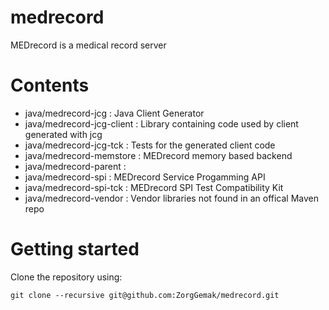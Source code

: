 medrecord
=========

MEDrecord is a medical record server

Contents
========

- java/medrecord-jcg         : Java Client Generator
- java/medrecord-jcg-client  : Library containing code used by client generated with jcg
- java/medrecord-jcg-tck     : Tests for the generated client code
- java/medrecord-memstore    : MEDrecord memory based backend
- java/medrecord-parent      :
- java/medrecord-spi         : MEDrecord Service Progamming API
- java/medrecord-spi-tck     : MEDrecord SPI Test Compatibility Kit
- java/medrecord-vendor      : Vendor libraries not found in an offical Maven repo

Getting started
===============

Clone the repository using:

    git clone --recursive git@github.com:ZorgGemak/medrecord.git
